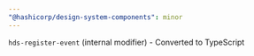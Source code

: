```yaml
---
"@hashicorp/design-system-components": minor
---
```


`hds-register-event` (internal modifier) - Converted to TypeScript
